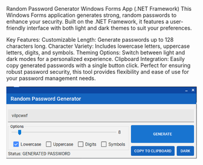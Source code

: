 Random Password Generator Windows Forms App (.NET Framework)
This Windows Forms application generates strong, random passwords to enhance your security. Built on the .NET Framework, it features a user-friendly interface with both light and dark themes to suit your preferences.

Key Features:
Customizable Length: Generate passwords up to 128 characters long.
Character Variety: Includes lowercase letters, uppercase letters, digits, and symbols.
Theming Options: Switch between light and dark modes for a personalized experience.
Clipboard Integration: Easily copy generated passwords with a single button click.
Perfect for ensuring robust password security, this tool provides flexibility and ease of use for your password management needs.

![Random Password Generator](https://github.com/ThatsJohnny/Random-Password-Generator/blob/main/rpg.png)
